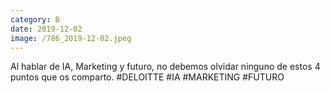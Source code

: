 ```yaml
--- 
category: B 
date: 2019-12-02 
image: /786_2019-12-02.jpeg 
--- 
```


Al hablar de IA, Marketing y futuro, no debemos olvidar ninguno de estos 4 puntos que os comparto. #DELOITTE #IA #MARKETING #FUTURO